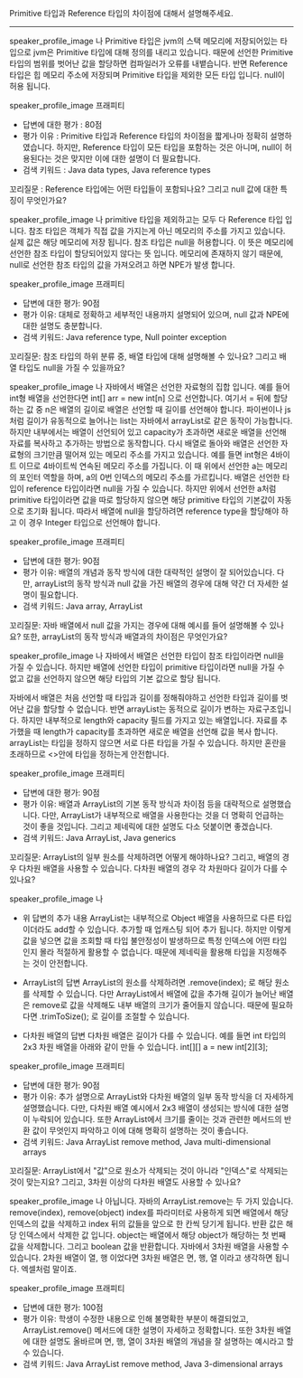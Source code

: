 Primitive 타입과 Reference 타입의 차이점에 대해서 설명해주세요.

---

speaker_profile_image
나
Primitive 타입은 jvm의 스택 메모리에 저장되어있는 타입으로 jvm은 Primitive 타입에 대해 정의를 내리고 있습니다.
때문에 선언한 Primitive 타입의 범위를 벗어난 값을 할당하면 컴파일러가 오류를 내뱉습니다.
반면 Reference 타입은 힙 메모리 주소에 저장되며 Primitive 타입을 제외한 모든 타입 입니다. null이 허용 됩니다.

speaker_profile_image
프래피티
- 답변에 대한 평가 : 80점
- 평가 이유 : Primitive 타입과 Reference 타입의 차이점을 짧게나마 정확히 설명하였습니다. 하지만, Reference 타입이 모든 타입을 포함하는 것은 아니며, null이 허용된다는 것은 맞지만 이에 대한 설명이 더 필요합니다.
- 검색 키워드 : Java data types, Java reference types

꼬리질문 : Reference 타입에는 어떤 타입들이 포함되나요? 그리고 null 값에 대한 특징이 무엇인가요?

speaker_profile_image
나
primitive 타입을 제외하고는 모두 다 Reference 타입 입니다.
참조 타입은 객체가 직접 값을 가지는게 아닌 메모리의 주소를 가지고 있습니다. 실제 값은 해당 메모리에 저장 됩니다.
참조 타입은 null을 허용합니다. 이 뜻은 메모리에 선언한 참조 타입이 할당되어있지 않다는 뜻 입니다.
메모리에 존재하지 않기 때문에, null로 선언한 참조 타입의 값을 가져오려고 하면 NPE가 발생 합니다.

speaker_profile_image
프래피티
- 답변에 대한 평가: 90점
- 평가 이유: 대체로 정확하고 세부적인 내용까지 설명되어 있으며, null 값과 NPE에 대한 설명도 충분합니다.
- 검색 키워드: Java reference type, Null pointer exception

꼬리질문: 참조 타입의 하위 분류 중, 배열 타입에 대해 설명해볼 수 있나요? 그리고 배열 타입도 null을 가질 수 있을까요?

speaker_profile_image
나
자바에서 배열은 선언한 자료형의 집합 입니다. 예를 들어 int형 배열을 선언한다면 int[] arr = new int[n] 으로 선언합니다.
여기서 = 뒤에 할당하는 값 중 n은 배열의 길이로 배열은 선언할 때 길이를 선언해야 합니다. 파이썬이나 js 처럼 길이가 유동적으로 늘어나는 list는 자바에서 arrayList로 같은 동작이 가능합니다. 하지만 내부에서는 배열이 선언되어 있고 capacity가 초과하면 새로운 배열을 선언해 자료를 복사하고 추가하는 방법으로 동작합니다. 다시 배열로 돌아와 배열은 선언한 자료형의 크기만큼 떨어져 있는 메모리 주소를 가지고 있습니다. 예를 들면 int형은 4바이트 이므로 4바이트씩 연속된 메모리 주소를 가집니다. 이 때 위에서 선언한 a는 메모리의 포인터 역할을 하며, a의 0번 인덱스의 메모리 주소를 가르킵니다. 배열은 선언한 타입이 reference 타입이라면 null을 가질 수 있습니다. 하지만 위에서 선언한 a처럼 primitive 타입이라면 값을 따로 할당하지 않으면 해당 primitive 타입의 기본값이 자동으로 초기화 됩니다. 따라서 배열에 null을 할당하려면 reference type을 할당해야 하고 이 경우 Integer 타입으로 선언해야 합니다.

speaker_profile_image
프래피티
- 답변에 대한 평가: 90점
- 평가 이유: 배열의 개념과 동작 방식에 대한 대략적인 설명이 잘 되어있습니다. 다만, arrayList의 동작 방식과 null 값을 가진 배열의 경우에 대해 약간 더 자세한 설명이 필요합니다.
- 검색 키워드: Java array, ArrayList

꼬리질문: 자바 배열에서 null 값을 가지는 경우에 대해 예시를 들어 설명해볼 수 있나요? 또한, arrayList의 동작 방식과 배열과의 차이점은 무엇인가요?

speaker_profile_image
나
자바에서 배열은 선언한 타입이 참조 타입이라면 null을 가질 수 있습니다.
하지만 배열에 선언한 타입이 primitive 타입이라면 null을 가질 수 없고 값을 선언하지 않으면 해당 타입의 기본 값으로 할당 됩니다.

자바에서 배열은 처음 선언할 때 타입과 길이를 정해줘야하고 선언한 타입과 길이를 벗어난 값을 할당할 수 없습니다.
반면 arrayList는 동적으로 길이가 변하는 자료구조입니다. 하지만 내부적으로 length와 capacity 필드를 가지고 있는 배열입니다. 자료를 추가했을 때 length가 capacity를 초과하면 새로운 배열을 선언해 값을 복사 합니다.
arrayList는 타입을 정하지 않으면 서로 다른 타입을 가질 수 있습니다. 하지만 혼란을 초래하므로 <>안에 타입을 정하는게 안전합니다.

speaker_profile_image
프래피티
- 답변에 대한 평가: 90점
- 평가 이유: 배열과 ArrayList의 기본 동작 방식과 차이점 등을 대략적으로 설명했습니다. 다만, ArrayList가 내부적으로 배열을 사용한다는 것을 더 명확히 언급하는 것이 좋을 것입니다. 그리고 제네릭에 대한 설명도 다소 덧붙이면 좋겠습니다.
- 검색 키워드: Java ArrayList, Java generics

꼬리질문: ArrayList의 일부 원소를 삭제하려면 어떻게 해야하나요? 그리고, 배열의 경우 다차원 배열을 사용할 수 있습니다. 다차원 배열의 경우 각 차원마다 길이가 다를 수 있나요?

speaker_profile_image
나
- 위 답변의 추가 내용
ArrayList는 내부적으로 Object 배열을 사용하므로 다른 타입이더라도 add할 수 있습니다. 추가할 때 업캐스팅 되어 추가 됩니다. 하지만 이렇게 값을 넣으면 값을 조회할 때 타입 불안정성이 발생하므로 특정 인덱스에 어떤 타입인지 몰라 적절하게 활용할 수 없습니다. 때문에 제네릭을 활용해 타입을 지정해주는 것이 안전합니다. 

- ArrayList의 답변
ArrayList의 원소를 삭제하려면 .remove(index); 로 해당 원소를 삭제할 수 있습니다. 다만 ArrayList에서 배열에 값을 추가해 길이가 늘어난 배열은 remove로 값을 삭제해도 내부 배열의 크기가 줄어들지 않습니다. 때문에 필요하다면 .trimToSize(); 로 길이를 조절할 수 있습니다. 

- 다차원 배열의 답변
다차원 배열은 길이가 다를 수 있습니다. 예를 들면 int 타입의 2x3 차원 배열을 아래와 같이 만들 수 있습니다. int[][] a = new int[2][3];

speaker_profile_image
프래피티
- 답변에 대한 평가: 90점
- 평가 이유: 추가 설명으로 ArrayList와 다차원 배열의 일부 동작 방식을 더 자세하게 설명했습니다. 다만, 다차원 배열 예시에서 2x3 배열이 생성되는 방식에 대한 설명이 누락되어 있습니다. 또한 ArrayList에서 크기를 줄이는 것과 관련한 메서드의 반환 값이 무엇인지 파악하고 이에 대해 명확히 설명하는 것이 좋습니다.
- 검색 키워드: Java ArrayList remove method, Java multi-dimensional arrays

꼬리질문: ArrayList에서 "값"으로 원소가 삭제되는 것이 아니라 "인덱스"로 삭제되는 것이 맞는지요? 그리고, 3차원 이상의 다차원 배열도 사용할 수 있나요?

speaker_profile_image
나
아닙니다.
자바의 ArrayList.remove는 두 가지 있습니다. remove(index), remove(object) index를 파라미터로 사용하게 되면 배열에서 해당 인덱스의 값을 삭제하고 index 뒤의 값들을 앞으로 한 칸씩 당기게 됩니다. 반환 값은 해당 인덱스에서 삭제한 값 입니다. object는 배열에서 해당 object가 해당하는 첫 번째 값을 삭제합니다. 그리고 boolean 값을 반환합니다. 자바에서 3차원 배열을 사용할 수 있습니다. 2차원 배열이 열, 행 이었다면 3차원 배열은 면, 행, 열 이라고 생각하면 됩니다. 엑셀처럼 말이죠.

speaker_profile_image
프래피티
- 답변에 대한 평가: 100점
- 평가 이유: 학생이 수정한 내용으로 인해 불명확한 부분이 해결되었고, ArrayList.remove() 메서드에 대한 설명이 자세하고 정확합니다. 또한 3차원 배열에 대한 설명도 올바르며 면, 행, 열이 3차원 배열의 개념을 잘 설명하는 예시라고 할 수 있습니다.
- 검색 키워드: Java ArrayList remove method, Java 3-dimensional arrays